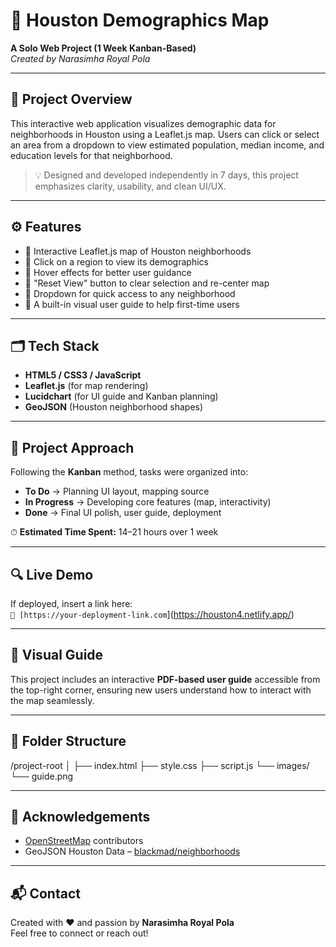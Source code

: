 # 🌆 Houston Demographics Map  
**A Solo Web Project (1 Week Kanban-Based)**  
*Created by Narasimha Royal Pola*

---

## 📌 Project Overview  
This interactive web application visualizes demographic data for neighborhoods in Houston using a Leaflet.js map. Users can click or select an area from a dropdown to view estimated population, median income, and education levels for that neighborhood.

> 💡 Designed and developed independently in 7 days, this project emphasizes clarity, usability, and clean UI/UX.

---

## ⚙️ Features  
- 📍 Interactive Leaflet.js map of Houston neighborhoods  
- 🎯 Click on a region to view its demographics  
- 🧠 Hover effects for better user guidance  
- 🔄 "Reset View" button to clear selection and re-center map  
- 📂 Dropdown for quick access to any neighborhood  
- 📸 A built-in visual user guide to help first-time users

---

## 🗂 Tech Stack  
- **HTML5 / CSS3 / JavaScript**  
- **Leaflet.js** (for map rendering)  
- **Lucidchart** (for UI guide and Kanban planning)  
- **GeoJSON** (Houston neighborhood shapes)  

---

## 🧠 Project Approach  
Following the **Kanban** method, tasks were organized into:
- **To Do** → Planning UI layout, mapping source
- **In Progress** → Developing core features (map, interactivity)
- **Done** → Final UI polish, user guide, deployment

⏱ **Estimated Time Spent:** 14–21 hours over 1 week

---

## 🔍 Live Demo  
If deployed, insert a link here:  
`🔗 [https://your-deployment-link.com`](https://houston4.netlify.app/)

---

## 📸 Visual Guide  
This project includes an interactive **PDF-based user guide** accessible from the top-right corner, ensuring new users understand how to interact with the map seamlessly.

---

## 📁 Folder Structure  
/project-root
│
├── index.html
├── style.css
├── script.js
└── images/
    └── guide.png
    

---

## 🙌 Acknowledgements  
- [OpenStreetMap](https://www.openstreetmap.org/) contributors  
- GeoJSON Houston Data – [blackmad/neighborhoods](https://github.com/blackmad/neighborhoods)

---

## 📬 Contact  
Created with ❤️ and passion by **Narasimha Royal Pola**  
Feel free to connect or reach out!

